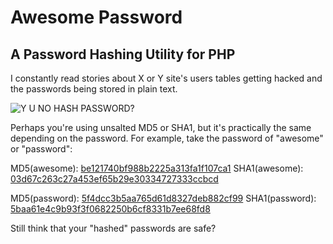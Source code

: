 # Awesome Password

## A Password Hashing Utility for PHP

I constantly read stories about X or Y site's users tables getting hacked and the passwords being stored in plain text.

![Y U NO HASH PASSWORD?](http://i.imgur.com/mucsL.jpg)

Perhaps you're using unsalted MD5 or SHA1, but it's practically the same depending on the password. For example, take the password of "awesome" or "password": 

MD5(awesome): [be121740bf988b2225a313fa1f107ca1](http://www.md5-lookup.com/index.php?q=be121740bf988b2225a313fa1f107ca1)
SHA1(awesome): [03d67c263c27a453ef65b29e30334727333ccbcd](http://www.sha1-lookup.com/index.php?q=03d67c263c27a453ef65b29e30334727333ccbcd)

MD5(password): [5f4dcc3b5aa765d61d8327deb882cf99](http://www.md5-lookup.com/index.php?q=5f4dcc3b5aa765d61d8327deb882cf99)
SHA1(password): [5baa61e4c9b93f3f0682250b6cf8331b7ee68fd8](http://www.sha1-lookup.com/index.php?q=5baa61e4c9b93f3f0682250b6cf8331b7ee68fd8)

Still think that your "hashed" passwords are safe?

